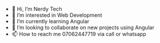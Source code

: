 - 👋 Hi, I’m Nerdy Tech
- 👀 I’m interested in Web Development
- 🌱 I’m currently learning Angular
- 💞️ I’m looking to collaborate on new projects using Angular
- 📫 How to reach me 07062447719 via call or whatsapp

<!---
Jasperpd80/Jasperpd80 is a ✨ special ✨ repository because its `README.md` (this file) appears on your GitHub profile.
You can click the Preview link to take a look at your changes.
--->
